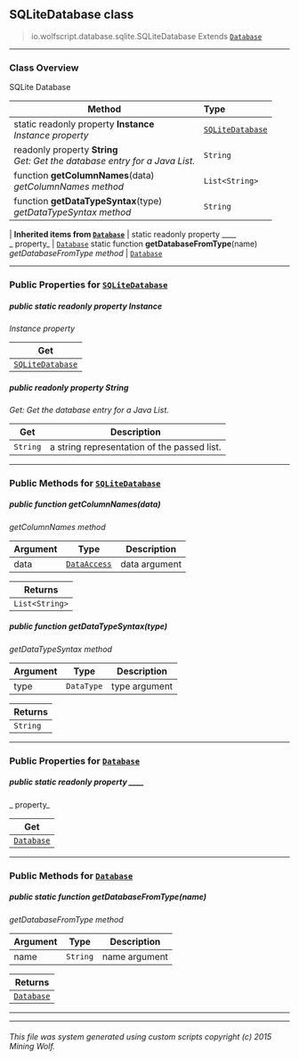 ## SQLiteDatabase __class__

>io.wolfscript.database.sqlite.SQLiteDatabase
>Extends [`Database`](../Database.md)

---

### Class Overview

SQLite Database

Method | Type   
--- | :--- 
static readonly property __Instance__ <br> _Instance property_ | [`SQLiteDatabase`](SQLiteDatabase.md)
 readonly property __String__ <br> _Get: Get the database entry for a Java List._ | `String`
 function __getColumnNames__(data) <br> _getColumnNames method_ | `List<String>`
 function __getDataTypeSyntax__(type) <br> _getDataTypeSyntax method_ | `String`
 |
__Inherited items from [`Database`](../Database.md)__ |
static readonly property ____ <br> _ property_ | [`Database`](../Database.md)
static function __getDatabaseFromType__(name) <br> _getDatabaseFromType method_ | [`Database`](../Database.md)





---


### Public Properties for [`SQLiteDatabase`](SQLiteDatabase.md)

##### <a id='instance'></a>public static readonly property __Instance__

_Instance property_

Get | 
--- | 
[`SQLiteDatabase`](SQLiteDatabase.md) |



##### <a id='string'></a>public  readonly property __String__

_Get: Get the database entry for a Java List._

Get | Description
--- | --- 
`String` | a string representation of the passed list.



---

### Public Methods for [`SQLiteDatabase`](SQLiteDatabase.md)

##### <a id='getcolumnnames'></a>public  function __getColumnNames__(data)

_getColumnNames method_

Argument | Type | Description  
--- | --- | --- 
data | [`DataAccess`](../DataAccess.md) | data argument

Returns | 
--- | 
`List<String>` |


##### <a id='getdatatypesyntax'></a>public  function __getDataTypeSyntax__(type)

_getDataTypeSyntax method_

Argument | Type | Description  
--- | --- | --- 
type | `DataType` | type argument

Returns | 
--- | 
`String` |


---

### Public Properties for [`Database`](../Database.md)

##### <a id=''></a>public static readonly property ____

_ property_

Get | 
--- | 
[`Database`](../Database.md) |



---

### Public Methods for [`Database`](../Database.md)

##### <a id='getdatabasefromtype'></a>public static function __getDatabaseFromType__(name)

_getDatabaseFromType method_

Argument | Type | Description  
--- | --- | --- 
name | `String` | name argument

Returns | 
--- | 
[`Database`](../Database.md) |


---


---


###### This file was system generated using custom scripts copyright (c) 2015 Mining Wolf.
	

